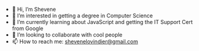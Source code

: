 - 👋 Hi, I’m Shevene
- 👀 I’m interested in getting a degree in Computer Science
- 🌱 I’m currently learning about JavaScript and getting the IT Support Cert from Google
- 💞️ I’m looking to collaborate with cool people
- 📫 How to reach me: shevenelovindier@gmail.com
<!---
meetshevene/meetshevene is a ✨ special ✨ repository because its `README.md` (this file) appears on your GitHub profile.
You can click the Preview link to take a look at your changes.
--->
